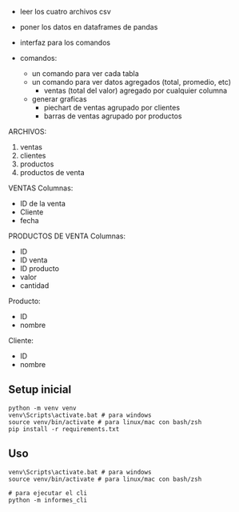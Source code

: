 - leer los cuatro archivos csv
- poner los datos en dataframes de pandas
- interfaz para los comandos


- comandos:
	- un comando para ver cada tabla
	- un comando para ver datos agregados (total, promedio, etc)
		- ventas (total del valor) agregado por cualquier columna
	- generar graficas
		- piechart de ventas agrupado por clientes
		- barras de ventas agrupado por productos


ARCHIVOS:
1. ventas
2. clientes
3. productos
4. productos de venta

VENTAS Columnas:
- ID de la venta
- Cliente
- fecha

PRODUCTOS DE VENTA Columnas:
- ID
- ID venta
- ID producto
- valor
- cantidad

Producto:
- ID
- nombre

Cliente:
- ID
- nombre

## Setup inicial

```
python -m venv venv
venv\Scripts\activate.bat # para windows
source venv/bin/activate # para linux/mac con bash/zsh
pip install -r requirements.txt
```

## Uso

```
venv\Scripts\activate.bat # para windows
source venv/bin/activate # para linux/mac con bash/zsh

# para ejecutar el cli
python -m informes_cli
```
